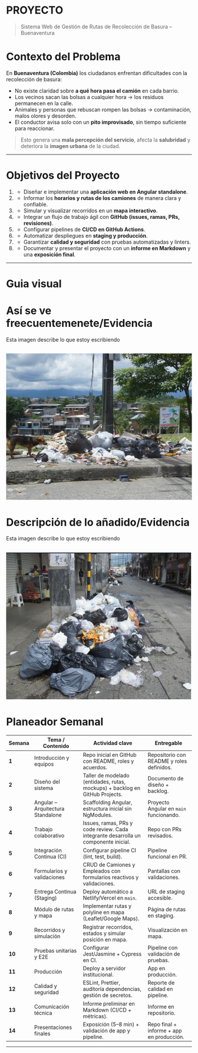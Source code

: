 # PROYECTO
> Sistema Web de Gestión de Rutas de Recolección de Basura – Buenaventura  

# Contexto del Problema  
En **Buenaventura (Colombia)** los ciudadanos enfrentan dificultades con la recolección de basura:  
- No existe claridad sobre **a qué hora pasa el camión** en cada barrio.  
- Los vecinos sacan las bolsas a cualquier hora → los residuos permanecen en la calle.  
- Animales y personas que rebuscan rompen las bolsas → contaminación, malos olores y desorden.  
- El conductor avisa solo con un **pito improvisado**, sin tiempo suficiente para reaccionar.  

> Esto genera una **mala percepción del servicio**, afecta la **salubridad** y deteriora la **imagen urbana** de la ciudad.  

---
#  Objetivos del Proyecto  
1. - Diseñar e implementar una **aplicación web en Angular standalone**.  
2. - Informar los **horarios y rutas de los camiones** de manera clara y confiable.  
3. - Simular y visualizar recorridos en un **mapa interactivo**.  
4. - Integrar un flujo de trabajo ágil con **GitHub (issues, ramas, PRs, revisiones)**.  
5. - Configurar pipelines de **CI/CD en GitHub Actions**.  
6. - Automatizar despliegues en **staging y producción**.  
7. - Garantizar **calidad y seguridad** con pruebas automatizadas y linters.  
8. - Documentar y presentar el proyecto con un **informe en Markdown** y una **exposición final**.  
---
# Guia visual
# Así se ve freecuentemenete/Evidencia 
Esta imagen describe lo que estoy escribiendo
>
![](Imagenes/Basura-1.png)
---
# Descripción de lo añadido/Evidencia
Esta imagen describe lo que estoy escribiendo
>
![](Imagenes/Basura-2.png)
---
#  Planeador Semanal  

| Semana | Tema / Contenido | Actividad clave | Entregable |
|--------|------------------|-----------------|------------|
| **1** | Introducción y equipos | Repo inicial en GitHub con README, roles y acuerdos. | Repositorio con README y roles definidos. |
| **2** | Diseño del sistema | Taller de modelado (entidades, rutas, mockups) + backlog en GitHub Projects. | Documento de diseño + backlog. |
| **3** | Angular – Arquitectura Standalone | Scaffolding Angular, estructura inicial sin NgModules. | Proyecto Angular en `main` funcionando. |
| **4** | Trabajo colaborativo | Issues, ramas, PRs y code review. Cada integrante desarrolla un componente inicial. | Repo con PRs revisados. |
| **5** | Integración Continua (CI) | Configurar pipeline CI (lint, test, build). | Pipeline funcional en PR. |
| **6** | Formularios y validaciones | CRUD de Camiones y Empleados con formularios reactivos y validaciones. | Pantallas con validaciones. |
| **7** | Entrega Continua (Staging) | Deploy automático a Netlify/Vercel en `main`. | URL de staging accesible. |
| **8** | Módulo de rutas y mapa | Implementar rutas y polyline en mapa (Leaflet/Google Maps). | Página de rutas en staging. |
| **9** | Recorridos y simulación | Registrar recorridos, estados y simular posición en mapa. | Visualización en mapa. |
| **10** | Pruebas unitarias y E2E | Configurar Jest/Jasmine + Cypress en CI. | Pipeline con validación de pruebas. |
| **11** | Producción | Deploy a servidor institucional. | App en producción. |
| **12** | Calidad y seguridad | ESLint, Prettier, auditoría dependencias, gestión de secretos. | Reporte de calidad en pipeline. |
| **13** | Comunicación técnica | Informe preliminar en Markdown (CI/CD + métricas). | Informe en repositorio. |
| **14** | Presentaciones finales | Exposición (5–8 min) + validación de app y pipeline. | Repo final + informe + app en producción. |

---
